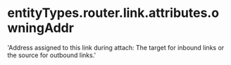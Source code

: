 # entityTypes.router.link.attributes.owningAddr

'Address assigned to this link during attach: The target for inbound links or the source for outbound links.'

